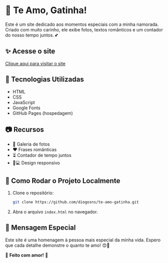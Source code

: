 # 💖 Te Amo, Gatinha!

Este é um site dedicado aos momentos especiais com a minha namorada. Criado com muito carinho, ele exibe fotos, textos românticos e um contador do nosso tempo juntos. 💕

## ✨ Acesse o site

[Clique aqui para visitar o site](https://diogosns.github.io/te-amo-gatinha/)

## 📌 Tecnologias Utilizadas

- HTML  
- CSS  
- JavaScript  
- Google Fonts  
- GitHub Pages (hospedagem)  

## 📷 Recursos

- 📸 Galeria de fotos  
- ❤️ Frases românticas  
- ⏳ Contador de tempo juntos  
- 📱💻 Design responsivo  

## 🚀 Como Rodar o Projeto Localmente

1. Clone o repositório:  
   ```bash
   git clone https://github.com/diogosns/te-amo-gatinha.git
2. Abra o arquivo `index.html` no navegador.

## 💌 Mensagem Especial  

Este site é uma homenagem à pessoa mais especial da minha vida. Espero que cada detalhe demonstre o quanto te amo! 😍🥰  

📌 **Feito com amor!** 💖  
